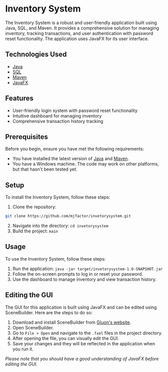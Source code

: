 # Inventory System

The Inventory System is a robust and user-friendly application built using Java, SQL, and Maven. It provides a comprehensive solution for managing inventory, tracking transactions, and user authentication with password reset functionality. The application uses JavaFX for its user interface.

## Technologies Used

- [Java](https://www.java.com/)
- [SQL](https://www.mysql.com/)
- [Maven](https://maven.apache.org/)
- [JavaFX](https://openjfx.io/)

## Features

- User-friendly login system with password reset functionality
- Intuitive dashboard for managing inventory
- Comprehensive transaction history tracking

## Prerequisites

Before you begin, ensure you have met the following requirements:

- You have installed the latest version of [Java](https://www.java.com/) and [Maven](https://maven.apache.org/).
- You have a Windows machine. The code may work on other platforms, but that hasn't been tested yet.

## Setup

To install the Inventory System, follow these steps:

1. Clone the repository:
```bash
git clone https://github.com/mjfactor/invetorysystem.git
```
2. Navigate into the directory: `cd invetorysystem`
3. Build the project: `main`

## Usage


To use the Inventory System, follow these steps:

1. Run the application: `java -jar target/invetorysystem-1.0-SNAPSHOT.jar`
2. Follow the on-screen prompts to log in or reset your password.
3. Use the dashboard to manage inventory and view transaction history.

## Editing the GUI

The GUI for this application is built using JavaFX and can be edited using SceneBuilder. Here are the steps to do so:

1. Download and install SceneBuilder from [Gluon's website](https://gluonhq.com/products/scene-builder/).
2. Open SceneBuilder.
3. Go to `File > Open` and navigate to the `.fxml` files in the project directory.
4. After opening the file, you can visually edit the GUI.
5. Save your changes and they will be reflected in the application when you run it.

*Please note that you should have a good understanding of JavaFX before editing the GUI.*


